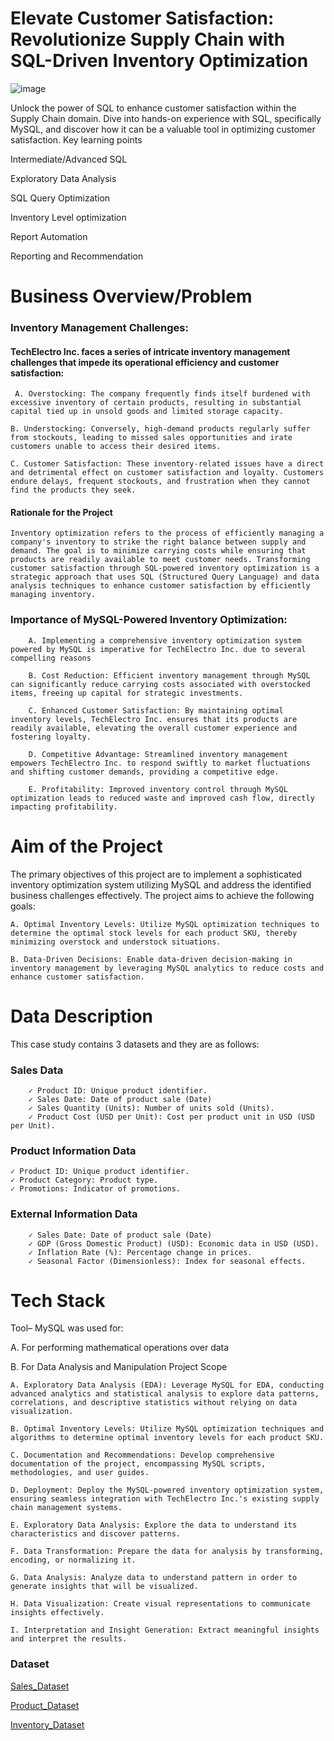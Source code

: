 # Elevate Customer Satisfaction: Revolutionize Supply Chain with SQL-Driven Inventory Optimization
![image](https://github.com/user-attachments/assets/c5e49864-fbfb-4918-a272-3f64ab234a3c)

Unlock the power of SQL to enhance customer satisfaction within the Supply Chain domain. Dive into hands-on experience with SQL, specifically MySQL, and discover how it can be a valuable tool in optimizing customer satisfaction.
Key learning points

Intermediate/Advanced SQL

Exploratory Data Analysis

SQL Query Optimization

Inventory Level optimization

Report Automation

Reporting and Recommendation

 # Business Overview/Problem

### Inventory Management Challenges:

#### TechElectro Inc. faces a series of intricate inventory management challenges that impede its operational efficiency and customer satisfaction:
 

     A. Overstocking: The company frequently finds itself burdened with excessive inventory of certain products, resulting in substantial capital tied up in unsold goods and limited storage capacity.
     
    B. Understocking: Conversely, high-demand products regularly suffer from stockouts, leading to missed sales opportunities and irate customers unable to access their desired items.
     
    C. Customer Satisfaction: These inventory-related issues have a direct and detrimental effect on customer satisfaction and loyalty. Customers endure delays, frequent stockouts, and frustration when they cannot find the products they seek.

#### Rationale for the Project

    Inventory optimization refers to the process of efficiently managing a company's inventory to strike the right balance between supply and demand. The goal is to minimize carrying costs while ensuring that products are readily available to meet customer needs. Transforming customer satisfaction through SQL-powered inventory optimization is a strategic approach that uses SQL (Structured Query Language) and data analysis techniques to enhance customer satisfaction by efficiently managing inventory.
     
### Importance of MySQL-Powered Inventory Optimization:
        A. Implementing a comprehensive inventory optimization system powered by MySQL is imperative for TechElectro Inc. due to several compelling reasons
         
        B. Cost Reduction: Efficient inventory management through MySQL can significantly reduce carrying costs associated with overstocked items, freeing up capital for strategic investments.
         
        C. Enhanced Customer Satisfaction: By maintaining optimal inventory levels, TechElectro Inc. ensures that its products are readily available, elevating the overall customer experience and fostering loyalty.
         
        D. Competitive Advantage: Streamlined inventory management empowers TechElectro Inc. to respond swiftly to market fluctuations and shifting customer demands, providing a competitive edge.
         
        E. Profitability: Improved inventory control through MySQL optimization leads to reduced waste and improved cash flow, directly impacting profitability.

# Aim of the Project

The primary objectives of this project are to implement a sophisticated inventory optimization system utilizing MySQL and address the identified business challenges effectively. The project aims to achieve the following goals:
 

    A. Optimal Inventory Levels: Utilize MySQL optimization techniques to determine the optimal stock levels for each product SKU, thereby minimizing overstock and understock situations.
     
    B. Data-Driven Decisions: Enable data-driven decision-making in inventory management by leveraging MySQL analytics to reduce costs and enhance customer satisfaction.

# Data Description

This case study contains 3 datasets and they are as follows:

 ### Sales Data
        ✓ Product ID: Unique product identifier.
        ✓ Sales Date: Date of product sale (Date)
        ✓ Sales Quantity (Units): Number of units sold (Units).
        ✓ Product Cost (USD per Unit): Cost per product unit in USD (USD per Unit).

 

### Product Information Data

    ✓ Product ID: Unique product identifier.
    ✓ Product Category: Product type.
    ✓ Promotions: Indicator of promotions.
     
### External Information Data
        ✓ Sales Date: Date of product sale (Date)
        ✓ GDP (Gross Domestic Product) (USD): Economic data in USD (USD).
        ✓ Inflation Rate (%): Percentage change in prices.
        ✓ Seasonal Factor (Dimensionless): Index for seasonal effects.

# Tech Stack

Tool– MySQL was used for:

A. For performing mathematical operations over data

B. For Data Analysis and Manipulation
Project Scope

    A. Exploratory Data Analysis (EDA): Leverage MySQL for EDA, conducting advanced analytics and statistical analysis to explore data patterns, correlations, and descriptive statistics without relying on data visualization.
     
    B. Optimal Inventory Levels: Utilize MySQL optimization techniques and algorithms to determine optimal inventory levels for each product SKU.
     
    C. Documentation and Recommendations: Develop comprehensive documentation of the project, encompassing MySQL scripts, methodologies, and user guides.
     
    D. Deployment: Deploy the MySQL-powered inventory optimization system, ensuring seamless integration with TechElectro Inc.'s existing supply chain management systems.
     
    E. Exploratory Data Analysis: Explore the data to understand its characteristics and discover patterns.
     
    F. Data Transformation: Prepare the data for analysis by transforming, encoding, or normalizing it.
     
    G. Data Analysis: Analyze data to understand pattern in order to generate insights that will be visualized.
     
    H. Data Visualization: Create visual representations to communicate insights effectively.
     
    I. Interpretation and Insight Generation: Extract meaningful insights and interpret the results.

   ### Dataset
   [Sales_Dataset](https://github.com/OLAMI04/Revolutionize-Supply-Chain-with-SQL/blob/main/Dataset/Sales%20data%20(2).csv)
   
   [Product_Dataset](https://github.com/OLAMI04/Revolutionize-Supply-Chain-with-SQL/blob/main/Dataset/Product_Information%20(2).csv)

   [Inventory_Dataset](https://github.com/OLAMI04/Revolutionize-Supply-Chain-with-SQL/blob/main/Dataset/Inventory_data%20(2).csv)
